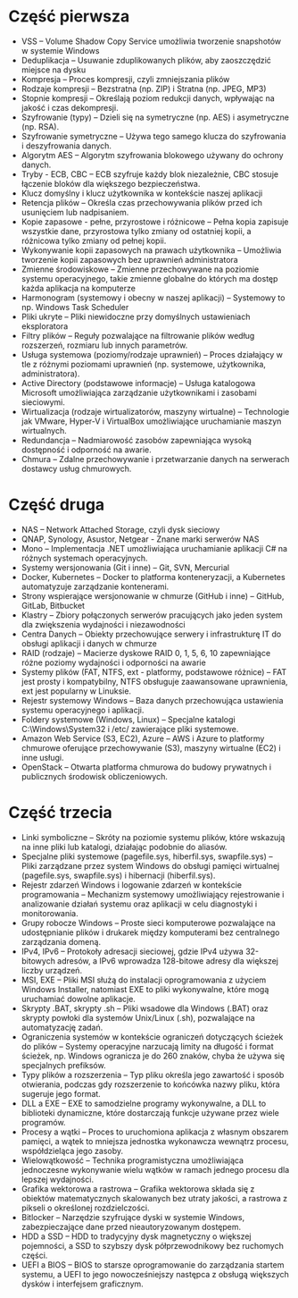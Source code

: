 # Część pierwsza
- VSS – Volume Shadow Copy Service umożliwia tworzenie snapshotów w systemie Windows
- Deduplikacja – Usuwanie zduplikowanych plików, aby zaoszczędzić miejsce na dysku
- Kompresja – Proces kompresji, czyli zmniejszania plików
- Rodzaje kompresji – Bezstratna (np. ZIP) i Stratna (np. JPEG, MP3)
- Stopnie kompresji – Określają poziom redukcji danych, wpływając na jakość i czas dekompresji.
- Szyfrowanie (typy) – Dzieli się na symetryczne (np. AES) i asymetryczne (np. RSA).
- Szyfrowanie symetryczne – Używa tego samego klucza do szyfrowania i deszyfrowania danych.
- Algorytm AES – Algorytm szyfrowania blokowego używany do ochrony danych.
- Tryby - ECB, CBC – ECB szyfruje każdy blok niezależnie, CBC stosuje łączenie bloków dla większego bezpieczeństwa.
- Klucz domyślny i klucz użytkownika w kontekście naszej aplikacji
- Retencja plików – Określa czas przechowywania plików przed ich usunięciem lub nadpisaniem.
- Kopie zapasowe - pełne, przyrostowe i różnicowe – Pełna kopia zapisuje wszystkie dane, przyrostowa tylko zmiany od ostatniej kopii, a różnicowa tylko zmiany od pełnej kopii.
- Wykonywanie kopii zapasowych na prawach użytkownika – Umożliwia tworzenie kopii zapasowych bez uprawnień administratora
- Zmienne środowiskowe – Zmienne przechowywane na poziomie systemu operacyjnego, takie zmienne globalne do których ma dostęp każda aplikacja na komputerze
- Harmonogram (systemowy i obecny w naszej aplikacji) – Systemowy to np. Windows Task Scheduler
- Pliki ukryte – Pliki niewidoczne przy domyślnych ustawieniach eksploratora
- Filtry plików – Reguły pozwalające na filtrowanie plików według rozszerzeń, rozmiaru lub innych parametrów.
- Usługa systemowa (poziomy/rodzaje uprawnień) – Proces działający w tle z różnymi poziomami uprawnień (np. systemowe, użytkownika, administratora).
- Active Directory (podstawowe informacje) – Usługa katalogowa Microsoft umożliwiająca zarządzanie użytkownikami i zasobami sieciowymi.
- Wirtualizacja (rodzaje wirtualizatorów, maszyny wirtualne) – Technologie jak VMware, Hyper-V i VirtualBox umożliwiające uruchamianie maszyn wirtualnych.
- Redundancja – Nadmiarowość zasobów zapewniająca wysoką dostępność i odporność na awarie.
- Chmura – Zdalne przechowywanie i przetwarzanie danych na serwerach dostawcy usług chmurowych.

# Część druga
- NAS – Network Attached Storage, czyli dysk sieciowy
- QNAP, Synology, Asustor, Netgear - Znane marki serwerów NAS
- Mono – Implementacja .NET umożliwiająca uruchamianie aplikacji C# na różnych systemach operacyjnych.
- Systemy wersjonowania (Git i inne) – Git, SVN, Mercurial
- Docker, Kubernetes – Docker to platforma konteneryzacji, a Kubernetes automatyzuje zarządzanie kontenerami.
- Strony wspierające wersjonowanie w chmurze (GitHub i inne) – GitHub, GitLab, Bitbucket
- Klastry – Zbiory połączonych serwerów pracujących jako jeden system dla zwiększenia wydajności i niezawodności
- Centra Danych – Obiekty przechowujące serwery i infrastrukturę IT do obsługi aplikacji i danych w chmurze
- RAID (rodzaje) – Macierze dyskowe RAID 0, 1, 5, 6, 10 zapewniające różne poziomy wydajności i odporności na awarie
- Systemy plików (FAT, NTFS, ext - platformy, podstawowe różnice) – FAT jest prosty i kompatybilny, NTFS obsługuje zaawansowane uprawnienia, ext jest popularny w Linuksie.
- Rejestr systemowy Windows – Baza danych przechowująca ustawienia systemu operacyjnego i aplikacji.
- Foldery systemowe (Windows, Linux) – Specjalne katalogi C:\Windows\System32 i /etc/ zawierające pliki systemowe.
- Amazon Web Service (S3, EC2), Azure – AWS i Azure to platformy chmurowe oferujące przechowywanie (S3), maszyny wirtualne (EC2) i inne usługi.
- OpenStack – Otwarta platforma chmurowa do budowy prywatnych i publicznych środowisk obliczeniowych.

# Część trzecia
- Linki symboliczne – Skróty na poziomie systemu plików, które wskazują na inne pliki lub katalogi, działając podobnie do aliasów.
- Specjalne pliki systemowe (pagefile.sys, hiberfil.sys, swapfile.sys) – Pliki zarządzane przez system Windows do obsługi pamięci wirtualnej (pagefile.sys, swapfile.sys) i hibernacji (hiberfil.sys).
- Rejestr zdarzeń Windows i logowanie zdarzeń w kontekście programowania – Mechanizm systemowy umożliwiający rejestrowanie i analizowanie działań systemu oraz aplikacji w celu diagnostyki i monitorowania.
- Grupy robocze Windows – Proste sieci komputerowe pozwalające na udostępnianie plików i drukarek między komputerami bez centralnego zarządzania domeną.
- IPv4, IPv6 – Protokoły adresacji sieciowej, gdzie IPv4 używa 32-bitowych adresów, a IPv6 wprowadza 128-bitowe adresy dla większej liczby urządzeń.
- MSI, EXE – Pliki MSI służą do instalacji oprogramowania z użyciem Windows Installer, natomiast EXE to pliki wykonywalne, które mogą uruchamiać dowolne aplikacje.
- Skrypty .BAT, skrypty .sh – Pliki wsadowe dla Windows (.BAT) oraz skrypty powłoki dla systemów Unix/Linux (.sh), pozwalające na automatyzację zadań.
- Ograniczenia systemów w kontekście ograniczeń dotyczących ścieżek do plików – Systemy operacyjne narzucają limity na długość i format ścieżek, np. Windows ogranicza je do 260 znaków, chyba że używa się specjalnych prefiksów.
- Typy plików a rozszerzenia – Typ pliku określa jego zawartość i sposób otwierania, podczas gdy rozszerzenie to końcówka nazwy pliku, która sugeruje jego format.
- DLL a EXE – EXE to samodzielne programy wykonywalne, a DLL to biblioteki dynamiczne, które dostarczają funkcje używane przez wiele programów.
- Procesy a wątki – Proces to uruchomiona aplikacja z własnym obszarem pamięci, a wątek to mniejsza jednostka wykonawcza wewnątrz procesu, współdzieląca jego zasoby.
- Wielowątkowość – Technika programistyczna umożliwiająca jednoczesne wykonywanie wielu wątków w ramach jednego procesu dla lepszej wydajności.
- Grafika wektorowa a rastrowa – Grafika wektorowa składa się z obiektów matematycznych skalowanych bez utraty jakości, a rastrowa z pikseli o określonej rozdzielczości.
- Bitlocker – Narzędzie szyfrujące dyski w systemie Windows, zabezpieczające dane przed nieautoryzowanym dostępem.
- HDD a SSD – HDD to tradycyjny dysk magnetyczny o większej pojemności, a SSD to szybszy dysk półprzewodnikowy bez ruchomych części.
- UEFI a BIOS – BIOS to starsze oprogramowanie do zarządzania startem systemu, a UEFI to jego nowocześniejszy następca z obsługą większych dysków i interfejsem graficznym.
